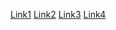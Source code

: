 [Link1](https://testLink.com)
[Link2](testLink.html)
[Link3](https://testLink3.com)
[Link4](testLink4.html)
